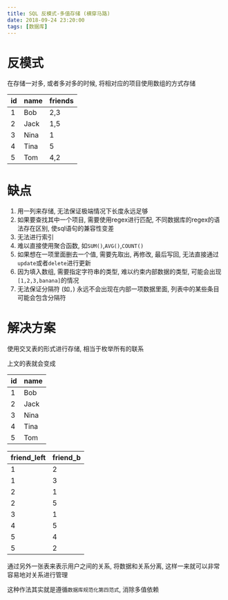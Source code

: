 ```yaml
---
title: SQL 反模式-多值存储 (横穿马路)
date: 2018-09-24 23:20:00
tags: [数据库]
---
```


# 反模式

在存储一对多, 或者多对多的时候, 将相对应的项目使用数组的方式存储

| id   | name | friends |
| ---- | ---- | ------- |
| 1    | Bob  | 2,3     |
| 2    | Jack | 1,5     |
| 3    | Nina | 1       |
| 4    | Tina | 5       |
| 5    | Tom  | 4,2     |

# 缺点

1. 用一列来存储, 无法保证极端情况下长度永远足够
2. 如果要查找其中一个项目, 需要使用regex进行匹配, 不同数据库的regex的语法存在区别, 使sql语句的兼容性变差
3. 无法进行索引
4. 难以直接使用聚合函数, 如`SUM()`,`AVG()`,`COUNT()`
5. 如果想在一项里面删去一个值, 需要先取出, 再修改, 最后写回, 无法直接通过`update`或者`delete`进行更新
6. 因为填入数组, 需要指定字符串的类型, 难以约束内部数据的类型, 可能会出现`[1,2,3,banana]`的情况
7. 无法保证分隔符 (如`,`) 永远不会出现在内部一项数据里面, 列表中的某些条目可能会包含分隔符

# 解决方案

使用交叉表的形式进行存储, 相当于枚举所有的联系

上文的表就会变成

| id   | name |
| ---- | ---- |
| 1    | Bob  |
| 2    | Jack |
| 3    | Nina |
| 4    | Tina |
| 5    | Tom  |

| friend_left | friend_b |
| ----------- | -------- |
| 1           | 2        |
| 1           | 3        |
| 2           | 1        |
| 2           | 5        |
| 3           | 1        |
| 4           | 5        |
| 5           | 4        |
| 5           | 2        |

通过另外一张表来表示用户之间的关系, 将数据和关系分离, 这样一来就可以非常容易地对关系进行管理

这种作法其实就是遵循`数据库规范化第四范式`, 消除多值依赖